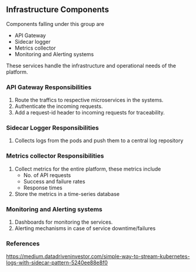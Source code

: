 ## Infrastructure Components

Components falling under this group are
* API Gateway
* Sidecar logger
* Metrics collector
* Monitoring and Alerting systems

These services handle the infrastructure and operational needs of the platform. 



### API Gateway Responsibilities
1. Route the traffics to respective microservices in the systems.
2. Authenticate the incoming requests.
3. Add a request-id header to incoming requests for traceability.

### Sidecar Logger Responsibilities
1. Collects logs from the pods and push them to a central log repository

### Metrics collector Responsibilities
1. Collect metrics for the entire platform, these metrics include 
    * No. of API requests
    * Success and failure rates
    * Response times
2. Store the metrics in a time-series database

### Monitoring and Alerting systems

1. Dashboards for monitoring the services.
2. Alerting mechanisms in case of service downtime/failures


### References
https://medium.datadriveninvestor.com/simple-way-to-stream-kubernetes-logs-with-sidecar-pattern-5240ee88e8f0

